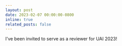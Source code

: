 ```yaml
---
layout: post
date: 2023-02-07 00:00:00-0800
inline: true
related_posts: false
---
```


I've been invited to serve as a reviewer for UAI 2023!

